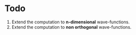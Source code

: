 # Todo

1) Extend the computation to **n-dimensional** wave-functions.
2) Extend the computation to **non orthogonal** wave-functions.